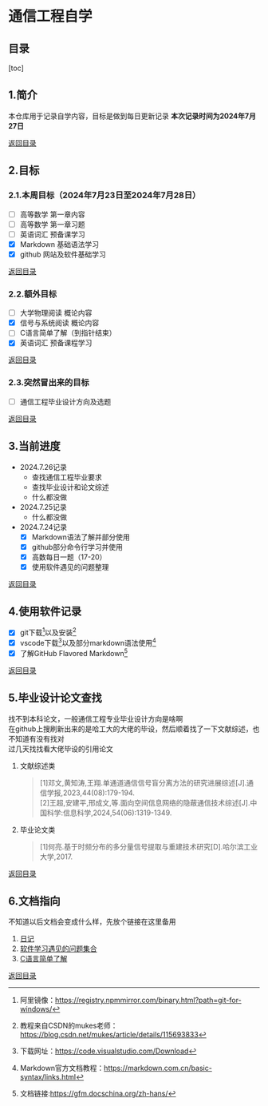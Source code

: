 # 通信工程自学

## 目录  
[toc] 

## 1.简介
本仓库用于记录自学内容，目标是做到每日更新记录
**本次记录时间为2024年7月27日**  

[返回目录](#目录)  

## 2.目标
### 2.1.本周目标（2024年7月23日至2024年7月28日）  
- [ ] 高等数学  第一章内容
- [ ] 高等数学  第一章习题
- [ ] 英语词汇  预备课学习
- [x] Markdown  基础语法学习
- [x] github    网站及软件基础学习  

[返回目录](#目录)  

### 2.2.额外目标
- [ ] 大学物理阅读 概论内容
- [x] 信号与系统阅读 概论内容
- [ ] C语言简单了解（到指针结束）
- [x] 英语词汇 预备课程学习  

[返回目录](#目录)  

### 2.3.突然冒出来的目标
- [ ] 通信工程毕业设计方向及选题

[返回目录](#目录)  
## 3.当前进度  
- 2024.7.26记录
    - 查找通信工程毕业要求
    - 查找毕业设计和论文综述
    - 什么都没做
- 2024.7.25记录
    - 什么都没做
- 2024.7.24记录  
    - [x] Markdown语法了解并部分使用
    - [x] github部分命令行学习并使用
    - [x] 高数每日一题（17-20）
    - [x] 使用软件遇见的问题整理  

[返回目录](#目录)  

## 4.使用软件记录
- [x] git下载[^1]以及安装[^2]  
- [x] vscode下载[^3]以及部分markdown语法使用[^4]
- [x] 了解GitHub Flavored Markdown[^5]  

[返回目录](#目录)  

## 5.毕业设计论文查找
找不到本科论文，一般通信工程专业毕业设计方向是啥啊  
在github上搜刷新出来的是哈工大的大佬的毕设，然后顺着找了一下文献综述，也不知道有没有找对  
过几天找找看大佬毕设的引用论文
1. 文献综述类
    > [1]邓文,黄知涛,王翔.单通道通信信号盲分离方法的研究进展综述[J].通信学报,2023,44(08):179-194.  
    > [2]王超,安建平,邢成文,等.面向空间信息网络的隐蔽通信技术综述[J].中国科学:信息科学,2024,54(06):1319-1349.  
2. 毕业论文类  
    > [1]何亮.基于时频分布的多分量信号提取与重建技术研究[D].哈尔滨工业大学,2017.  

[返回目录](#目录)  
    
## 6.文档指向
不知道以后文档会变成什么样，先放个链接在这里备用
1. [日记](/diary)
2. [软件学习遇见的问题集合](/issue)  
3. [C语言简单了解](/c)  

[返回目录](#目录)  




  
[^1]:阿里镜像：https://registry.npmmirror.com/binary.html?path=git-for-windows/ 
[^2]:教程来自CSDN的mukes老师：https://blog.csdn.net/mukes/article/details/115693833  
[^3]:下载网址：https://code.visualstudio.com/Download  
[^4]:Markdown官方文档教程：https://markdown.com.cn/basic-syntax/links.html  
[^5]:文档链接:https://gfm.docschina.org/zh-hans/
